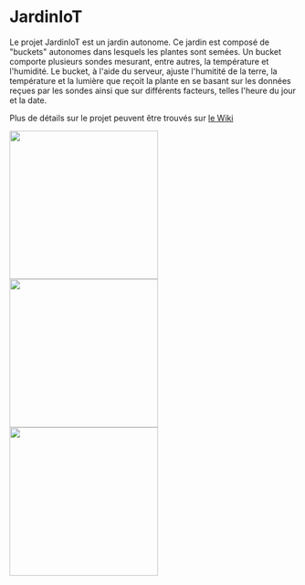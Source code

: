 # JardinIoT
Le projet JardinIoT est un jardin autonome. Ce jardin est composé de "buckets" autonomes dans lesquels les plantes sont semées. Un bucket comporte plusieurs sondes mesurant, entre autres, la température et l'humidité. Le bucket, à l'aide du serveur, ajuste l'humitité de la terre, la température et la lumière que reçoit la plante en se basant sur les données reçues par les sondes ainsi que sur différents facteurs, telles l'heure du jour et la date.

Plus de détails sur le projet peuvent être trouvés sur [le Wiki](https://github.com/ClubCedille/jardiniot/wiki "Wiki JardinIoT")

<img src="https://cloud.githubusercontent.com/assets/6194072/25687872/c6a8c538-3047-11e7-997f-b75367dcfbd4.JPG" height="260"> <img src="https://cloud.githubusercontent.com/assets/6194072/25687873/c6ae7a6e-3047-11e7-9e88-86f978f50d0e.jpg" height="260"> <img src="https://cloud.githubusercontent.com/assets/6194072/25687871/c69dbcf6-3047-11e7-964a-e40224be613f.JPG" height="260"> 
